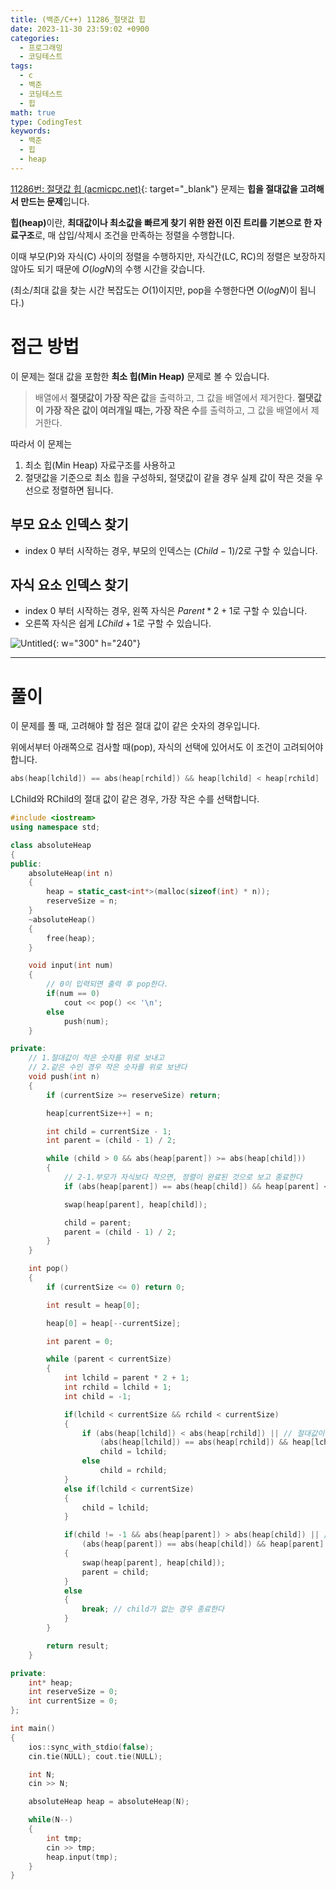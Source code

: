 ```yaml
---
title: (백준/C++) 11286_절댓값 힙
date: 2023-11-30 23:59:02 +0900
categories:
  - 프로그래밍
  - 코딩테스트
tags:
  - c
  - 백준
  - 코딩테스트
  - 힙
math: true
type: CodingTest
keywords:
  - 백준
  - 힙
  - heap
---
```


[11286번: 절댓값 힙 (acmicpc.net)](https://www.acmicpc.net/problem/11286){: target="_blank"} 문제는 **힙을 절대값을 고려해서 만드는 문제**입니다.

<span class="keyword">**힙(heap)**</span>이란, **<span class="font_highlight">최대값이나 최소값을 빠르게 찾기 위한 완전 이진 트리</span>를 기본으로 한 자료구조**로, 매 삽입/삭제시 조건을 만족하는 정렬을 수행합니다.

이때 부모(P)와 자식(C) 사이의 정렬을 수행하지만, 자식간(LC, RC)의 정렬은 보장하지 않아도 되기 때문에 $O(logN)$의 수행 시간을 갖습니다.

(최소/최대 값을 찾는 시간 복잡도는 $O(1)$이지만, pop을 수행한다면 $O(logN)$이 됩니다.)


# 접근 방법

이 문제는 절대 값을 포함한 **최소 힙(Min Heap)** 문제로 볼 수 있습니다.

> 배열에서 **절댓값이 가장 작은 값**을 출력하고, 그 값을 배열에서 제거한다. **절댓값이 가장 작은 값이 여러개일 때는, 가장 작은 수**를 출력하고, 그 값을 배열에서 제거한다.
> 

따라서 이 문제는

1. 최소 힙(Min Heap) 자료구조를 사용하고
2. 절댓값을 기준으로 최소 힙을 구성하되, 절댓값이 같을 경우 실제 값이 작은 것을 우선으로 정렬하면 됩니다.

## 부모 요소 인덱스 찾기

- index 0 부터 시작하는 경우, 부모의 인덱스는 $(Child - 1) / 2$로 구할 수 있습니다.

## 자식 요소 인덱스 찾기

- index 0 부터 시작하는 경우, 왼쪽 자식은 $Parent * 2 + 1$로 구할 수 있습니다.
- 오른쪽 자식은 쉽게 $LChild+1$로 구할 수 있습니다.

![Untitled](https://i.postimg.cc/DzKzCFZP/image.png){: w="300" h="240"}

---

# 풀이

이 문제를 풀 때, 고려해야 할 점은 절대 값이 같은 숫자의 경우입니다.

위에서부터 아래쪽으로 검사할 때(pop), 자식의 선택에 있어서도 이 조건이 고려되어야 합니다.

```cpp
abs(heap[lchild]) == abs(heap[rchild]) && heap[lchild] < heap[rchild]
```

LChild와  RChild의 절대 값이 같은 경우, 가장 작은 수를 선택합니다.

```cpp
#include <iostream>
using namespace std;

class absoluteHeap
{
public:
	absoluteHeap(int n)
	{
		heap = static_cast<int*>(malloc(sizeof(int) * n));
		reserveSize = n;
	}
	~absoluteHeap()
	{
		free(heap);
	}

	void input(int num)
	{
		// 0이 입력되면 출력 후 pop한다.
		if(num == 0)
			cout << pop() << '\n';
		else
			push(num);
	}

private:
	// 1.절대값이 작은 숫자를 위로 보내고
	// 2.같은 수인 경우 작은 숫자를 위로 보낸다
	void push(int n)
	{
		if (currentSize >= reserveSize) return;

		heap[currentSize++] = n;

		int child = currentSize - 1;
		int parent = (child - 1) / 2;

		while (child > 0 && abs(heap[parent]) >= abs(heap[child]))
		{
			// 2-1.부모가 자식보다 작으면, 정렬이 완료된 것으로 보고 종료한다
			if (abs(heap[parent]) == abs(heap[child]) && heap[parent] < heap[child]) break;

			swap(heap[parent], heap[child]);

			child = parent;
			parent = (child - 1) / 2;
		}
	}

	int pop()
	{
		if (currentSize <= 0) return 0;

		int result = heap[0];

		heap[0] = heap[--currentSize];

		int parent = 0;

		while (parent < currentSize)
		{
			int lchild = parent * 2 + 1;
			int rchild = lchild + 1;
			int child = -1;

			if(lchild < currentSize && rchild < currentSize)
			{
				if (abs(heap[lchild]) < abs(heap[rchild]) || // 절대값이 작거나
					(abs(heap[lchild]) == abs(heap[rchild]) && heap[lchild] < heap[rchild])) // 같은 경우 음수 쪽을 선택한다.
					child = lchild;
				else
					child = rchild;
			}
			else if(lchild < currentSize)
			{
				child = lchild;
			}

			if(child != -1 && abs(heap[parent]) > abs(heap[child]) || // 절대값이 작거나
				(abs(heap[parent]) == abs(heap[child]) && heap[parent] > heap[child])) // 같은 경우 음수 라면 바꾼다.
			{
				swap(heap[parent], heap[child]);
				parent = child;
			}
			else
			{
				break; // child가 없는 경우 종료한다
			}
		}

		return result;
	}

private:
	int* heap;
	int reserveSize = 0;
	int currentSize = 0;
};

int main()
{
	ios::sync_with_stdio(false);
	cin.tie(NULL); cout.tie(NULL);

	int N;
	cin >> N;

	absoluteHeap heap = absoluteHeap(N);

	while(N--)
	{
		int tmp;
		cin >> tmp;
		heap.input(tmp);
	}
}
```